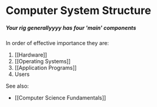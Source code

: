 # Computer System Structure

##### Your rig generallyyyy has four 'main' components
In order of effective importance they are:
1. [[Hardware]]
2. [[Operating Systems]]
3. [[Application Programs]]
4. Users


See also:
- [[Computer Science Fundamentals]]